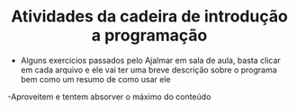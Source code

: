 <h1 align="center"> Atividades da cadeira de introdução a programação </h1>

- Alguns exercicios passados pelo Ajalmar em sala de aula, basta clicar em cada arquivo e ele vai ter 
uma breve descrição sobre o programa bem como um resumo de como usar ele

-Aproveitem e tentem absorver o máximo do conteúdo
